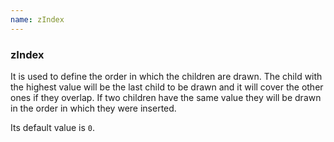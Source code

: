 ```yaml
---
name: zIndex
---
```


### zIndex

It is used to define the order in which the children are drawn. The child with the highest value will be the last child to be drawn and it will cover the other ones if they overlap. If two children have the same value they will be drawn in the order in which they were inserted.

Its default value is `0`.
